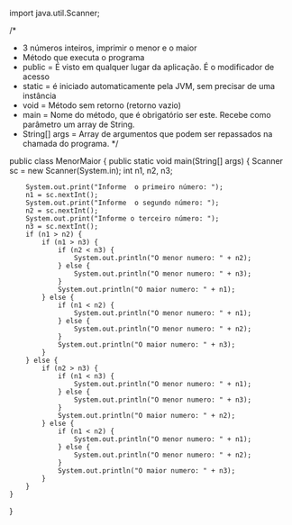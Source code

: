 import java.util.Scanner;

/*
   *  3 números inteiros, imprimir o menor e o maior
   * Método que executa o programa
   * public = É visto em qualquer lugar da aplicação. É o modificador de acesso
   * static = é iniciado automaticamente pela JVM, sem precisar de uma instância
   * void = Método sem retorno (retorno vazio)
   * main = Nome do método, que é obrigatório ser este. Recebe como parâmetro um array de String.
   * String[] args = Array de argumentos que podem ser repassados na chamada do programa.
*/

public class MenorMaior {
    public static void main(String[] args) {
        Scanner sc = new Scanner(System.in);
        int n1, n2, n3;

        System.out.print("Informe  o primeiro número: ");
        n1 = sc.nextInt();
        System.out.print("Informe  o segundo número: ");
        n2 = sc.nextInt();
        System.out.print("Informe o terceiro número: ");
        n3 = sc.nextInt();
        if (n1 > n2) {
            if (n1 > n3) {
                if (n2 < n3) {
                    System.out.println("O menor numero: " + n2);
                } else {
                    System.out.println("O menor numero: " + n3);
                }
                System.out.println("O maior numero: " + n1);
            } else {
                if (n1 < n2) {
                    System.out.println("O menor numero: " + n1);
                } else {
                    System.out.println("O menor numero: " + n2);
                }
                System.out.println("O maior numero: " + n3);
            }
        } else {
            if (n2 > n3) {
                if (n1 < n3) {
                    System.out.println("O menor numero: " + n1);
                } else {
                    System.out.println("O menor numero: " + n3);
                }
                System.out.println("O maior numero: " + n2);
            } else {
                if (n1 < n2) {
                    System.out.println("O menor numero: " + n1);
                } else {
                    System.out.println("O menor numero: " + n2);
                }
                System.out.println("O maior numero: " + n3);
            }
        }
    }
}

